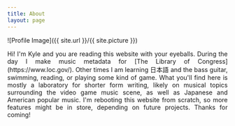 ```yaml
---
title: About
layout: page
---
```

![Profile Image]({{ site.url }}/{{ site.picture }})

<p align="justify">Hi! I'm Kyle and you are reading this website with your eyeballs. During the day I make music metadata for [The Library of Congress](https://www.loc.gov/). Other times I am learning 日本語 and the bass guitar, swimming, reading, or playing some kind of game. What you'll find here is mostly a laboratory for shorter form writing, likely on musical topics surrounding the video game music scene, as well as Japanese and American popular music. I'm rebooting this website from scratch, so more features might be in store, depending on future projects. Thanks for coming!</p>
